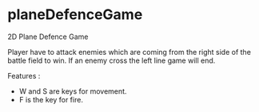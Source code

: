 # planeDefenceGame
2D Plane Defence Game

Player have to attack enemies which are coming from the right side of the battle field to win. If an enemy cross the left line game will end.

Features : 
- W and S are keys  for movement.
- F is the key for fire.
